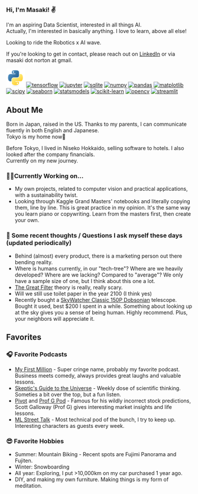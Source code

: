 ### Hi, I'm Masaki! ✌️

I'm an aspiring Data Scientist, interested in all things AI.\
Actually, I'm interested in basically anything. I love to learn, above all else!

Looking to ride the Robotics x AI wave.

If you're looking to get in contact, please reach out on [LinkedIn](https://www.linkedin.com/in/masaki-norton/) or via masaki dot norton at gmail.
<p align="left">
  
  <a href="https://www.python.org" target="_blank" rel="noreferrer"> <img src="https://raw.githubusercontent.com/devicons/devicon/master/icons/python/python-original.svg" alt="python" width="50" height="50"/></a>
  <a href="https://www.tensorflow.org/" target="_blank" rel="noreferrer"> <img src="https://upload.wikimedia.org/wikipedia/commons/2/2d/Tensorflow_logo.svg" alt="tensorflow" width="50" height="50"/></a>
  <a href="https://jupyter.org/" target="_blank" rel="noreferrer"> <img src="https://jupyter.org/assets/homepage/main-logo.svg" alt="jupyter" width="50" height="50"/></a>
  <a href="https://www.sqlite.org/index.html" target="_blank" rel="noreferrer"> <img src="https://cdn.icon-icons.com/icons2/2699/PNG/512/sqlite_logo_icon_169724.png" alt="sqlite" width="50" height="50"/></a>
  <a href="https://numpy.org/" target="_blank" rel="noreferrer"> <img src="https://numpy.org/images/logo.svg" alt="numpy" width="50" height="50"/></a>
  <a href="https://pandas.pydata.org/" target="_blank" rel="noreferrer"> <img src="https://upload.wikimedia.org/wikipedia/commons/thumb/2/22/Pandas_mark.svg/898px-Pandas_mark.svg.png?20200210000431" alt="pandas" width="50" height="50"/></a>
  <a href="https://matplotlib.org/" target="_blank" rel="noreferrer"> <img src="https://matplotlib.org/stable/_images/sphx_glr_logos2_001_2_00x.png" alt="matplotlib" width="50" height="50"/></a>
  <a href="https://scipy.org/" target="_blank" rel="noreferrer"> <img src="https://scipy.org/images/logo.svg" alt="scipy" width="50" height="50"/></a>
  <a href="https://seaborn.pydata.org/" target="_blank" rel="noreferrer"> <img src="https://seaborn.pydata.org/_images/logo-tall-lightbg.svg" alt="seaborn" width="50" height="50"/></a>
  <a href="https://www.statsmodels.org/stable/index.html" target="_blank" rel="noreferrer"> <img src="https://www.statsmodels.org/stable/_images/statsmodels-logo-v2-no-text.svg" alt="statsmodels" width="50" height="50"/></a>
  <a href="https://scikit-learn.org/" target="_blank" rel="noreferrer"> <img src="https://vectorseek.com/wp-content/uploads/2023/02/Scikit-learn-Logo-Vector.jpg" alt="scikit-learn" width="50" height="50"/></a>
  <a href="https://opencv.org/" target="_blank" rel="noreferrer"> <img src="https://raw.githubusercontent.com/wiki/opencv/opencv/logo/OpenCV_logo_no_text.png" alt="opencv" width="50" height="50"/></a>
  <a href="https://streamlit.io/" target="_blank" rel="noreferrer"> <img src="https://streamlit.io/images/brand/streamlit-mark-color.png" alt="streamlit" width="50" height="50"/></a>


## About Me
Born in Japan, raised in the US. Thanks to my parents, I can communicate fluently in both English and Japanese.\
Tokyo is my home now🗼

Before Tokyo, I lived in Niseko Hokkaido, selling software to hotels. I also looked after the company financials.\
Currently on my new journey.

### 🧑‍💻Currently Working on...
- My own projects, related to computer vision and practical applications, with a sustainability twist.
- Looking through Kaggle Grand Masters' notebooks and literally copying them, line by line. This is great practice in my opinion. It's the same way you learn piano or copywriting. Learn from the masters first, then create your own.

### 🤔 Some recent thoughts / Questions I ask myself these days (updated periodically)
- Behind (almost) every product, there is a marketing person out there bending reality.
- Where is humans currently, in our "tech-tree"? Where are we heavily developed? Where are we lacking? Compared to "average"? We only have a sample size of one, but I think about this one a lot.
- [The Great Filter](https://en.wikipedia.org/wiki/Great_Filter) theory is really, really scary.
- Will we still use toilet paper in the year 2100 (I think yes)
- Recently bought a [SkyWatcher Classic 150P Dobsonian](https://www.skywatcherusa.com/products/sky-watcher-classic-150p) telescope. Bought it used, best $200 I spent in a while. Something about looking up at the sky gives you a sense of being human. Highly recommend. Plus, your neighbors will appreciate it.


## Favorites
### 🎧 Favorite Podcasts
- [My First Million](https://www.mfmpod.com/) - Super cringe name, probably my favorite podcast. Business meets comedy, always provides great laughs and valuable lessons.
- [Skeptic's Guide to the Universe](https://www.theskepticsguide.org/) - Weekly dose of scientific thinking. Someties a bit over the top, but a fun listen.
- [Pivot](https://podcasts.voxmedia.com/show/pivot) and [Prof G Pod](https://podcasts.voxmedia.com/show/the-prof-g-pod-with-scott-galloway) - Famous for his wildly incorrect stock predictions, Scott Galloway (Prof G) gives interesting market insights and life lessons.
- [ML Street Talk](https://podcasts.apple.com/us/podcast/machine-learning-street-talk-mlst/id1510472996) - Most technical pod of the bunch, I try to keep up. Interesting characters as guests every week.

### 😎 Favorite Hobbies
- Summer: Mountain Biking - Recent spots are Fujimi Panorama and Fujiten.
- Winter: Snowboarding
- All year: Exploring, I put >10,000km on my car purchased 1 year ago.
- DIY, and making my own furniture. Making things is my form of meditation.


